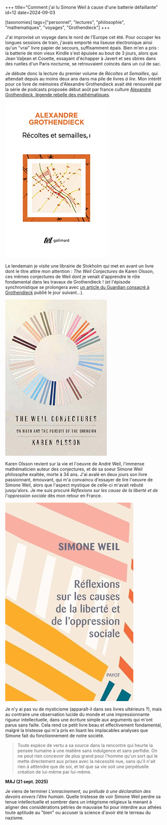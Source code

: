 +++
title="Comment j'ai lu Simone Weil à cause d'une batterie défaillante"
id=12
date=2024-09-03

[taxonomies]
tags=["personnel", "lectures", "philosophie", "mathematiques", "voyages", "Grothendieck"]
+++

J'ai improvisé un voyage dans le nord de l'Europe cet été. Pour occuper les longues sessions de train, j'avais emporté ma liseuse électronique ainsi qu'un "vrai" livre papier de secours, suffisamment épais. Bien m'en a pris : la batterie de mon vieux Kindle s'est épuisée au bout de 3 jours, alors que Jean Valjean et Cosette, essayant d'échapper à Javert et ses sbires dans des ruelles d'un Paris nocturne, se retrouvaient coincés dans un cul de sac.

<!-- more  -->

Je débute donc la lecture du premier volume de _Récoltes et Semailles_, qui attendait depuis au moins deux ans dans ma pile de livres _à lire_. Mon intérêt pour ce livre de mémoires d'Alexandre Grothendieck avait été renouvelé par la série de podcasts proposée début août par france culture [Alexandre Grothendieck, légende rebelle des mathématiques](https://www.radiofrance.fr/franceculture/podcasts/serie-alexandre-grothendieck-legende-rebelle-des-mathematiques).

![Récoltes et semailles](recoltesEtSemailles.jpg)

Le lendemain je visite une librairie de Stokholm qui met en avant un livre dont le titre attire mon attention : _The Weil Conjectures_ de Karen Olsson, ces mêmes conjectures de Weil dont je venait d'apprendre le rôle fondamental dans les travaux de Grothendieck ! (et l'épisode synchronistique se prolongera avec [un article du Guardian consacré à Grothendieck](https://www.theguardian.com/science/article/2024/aug/31/alexander-grothendieck-huawei-ai-artificial-intelligence) publié le jour suivant...).

![The Weil Conjectures](WeilConjectures.jpg)

Karen Olsson revient sur la vie et l'oeuvre de André Weil, l'immense mathématicien auteur des conjectures, et de sa soeur Simone Weil philosophe exaltée, morte à 34 ans. J'ai avalé en deux jours son livre passionnant, émouvant, qui m'a convaincu d'essayer de lire l'oeuvre de Simone Weil, alors que l'aspect mystique de celle-ci m'avait rebuté jusqu'alors. Je me suis procuré _Réflexions sur les cause de la liberté et de l'oppression sociale_ dès mon retour en France.

![Réflexions sur les cause de la liberté et de l'oppression sociale](reflexionsSurLesCauses.jpg)

Je n'y ai pas vu de mysticisme (apparaît-il dans ses livres ultérieurs ?), mais au contraire une observation lucide du monde et une impressionnante rigueur intellectuelle, dans une écriture simple aux arguments qui m'ont parus sans faille. Cela rend ce petit livre beau et effectivement fondamental, malgré la tristesse qui m'a pris en lisant les implacables analyses que Simone fait du fonctionnement de notre société.

> Toute espèce de vertu a sa source dans la rencontre qui heurte la pensée humaine à une matière sans indulgence et sans perfidie. On ne peut rien concevoir de plus grand pour l'homme qu'un sort qui le mette directement aux prises avec la nécessité nue, sans qu'il n'ait rien à atttendre que de soi, et tel que sa vie soit une perpétuelle création de lui-même par lui-même.

**MAJ (21 sept. 2025)**

Je viens de terminer _L'enracinement, ou prélude à une déclaration des devoirs envers l'être humain_. Quelle tristesse de voir Simone Weil perdre sa tenue intellectuelle et sombrer dans un intégrisme religieux la menant à aligner des considérations pétries de mauvaise foi pour interdire aux athées toute aptitude au "bien" ou accuser la science d'avoir été le terreau du nazisme.
